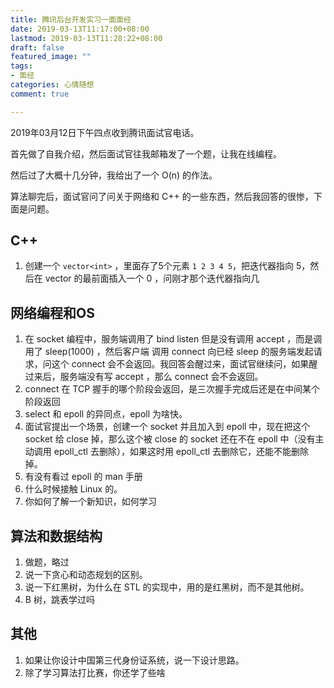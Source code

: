 ```yaml
---
title: 腾讯后台开发实习一面面经
date: 2019-03-13T11:17:00+08:00
lastmod: 2019-03-13T11:28:22+08:00
draft: false
featured_image: ""
tags:
- 面经
categories: 心情随想
comment: true

---
```


2019年03月12日下午四点收到腾讯面试官电话。

首先做了自我介绍，然后面试官往我邮箱发了一个题，让我在线编程。

然后过了大概十几分钟，我给出了一个 O(n) 的作法。

算法聊完后，面试官问了问关于网络和 C++ 的一些东西，然后我回答的很惨，下面是问题。

## C++

1. 创建一个 `vector<int>` ，里面存了5个元素 `1 2 3 4 5`，把迭代器指向 5，然后在 vector 的最前面插入一个 0 ，问刚才那个迭代器指向几 

## 网络编程和OS

1. 在 socket 编程中，服务端调用了 bind listen 但是没有调用 accept ，而是调用了 sleep(1000) ，然后客户端 调用 connect 向已经 sleep 的服务端发起请求，问这个 connect 会不会返回。我回答会醒过来，面试官继续问，如果醒过来后，服务端没有写 accept ，那么 connect 会不会返回。
2. connect 在 TCP 握手的哪个阶段会返回，是三次握手完成后还是在中间某个阶段返回
3. select 和 epoll 的异同点，epoll 为啥快。
4. 面试官提出一个场景，创建一个 socket 并且加入到 epoll 中，现在把这个 socket 给 close 掉，那么这个被 close 的 socket 还在不在 epoll 中（没有主动调用 epoll_ctl 去删除），如果这时用 epoll_ctl 去删除它，还能不能删除掉。
5. 有没有看过 epoll 的 man 手册
6. 什么时候接触 Linux 的。
7. 你如何了解一个新知识，如何学习 

## 算法和数据结构

1. 做题，略过
2. 说一下贪心和动态规划的区别。
3. 说一下红黑树，为什么在 STL 的实现中，用的是红黑树，而不是其他树。
4. B 树，跳表学过吗

## 其他

1. 如果让你设计中国第三代身份证系统，说一下设计思路。
2. 除了学习算法打比赛，你还学了些啥



